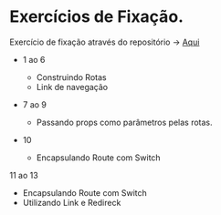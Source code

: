 # Exercícios de Fixação.

Exercício de fixação através do repositório -> [Aqui](https://github.com/Thiago-FR/comprehension-exercises-router)

* 1 ao 6
  * Construindo Rotas
  * Link de navegação

* 7 ao 9
  * Passando props como parâmetros pelas rotas.

* 10
  * Encapsulando Route com Switch

11 ao 13
  * Encapsulando Route com Switch
  * Utilizando Link e Redireck
